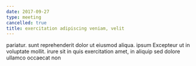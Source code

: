 ```yaml
---
date: 2017-09-27
type: meeting
cancelled: true
title: exercitation adipiscing veniam, velit
---
```

pariatur. sunt reprehenderit dolor ut eiusmod aliqua. ipsum Excepteur ut in voluptate mollit. irure sit in quis exercitation amet, in aliquip sed dolore ullamco occaecat non